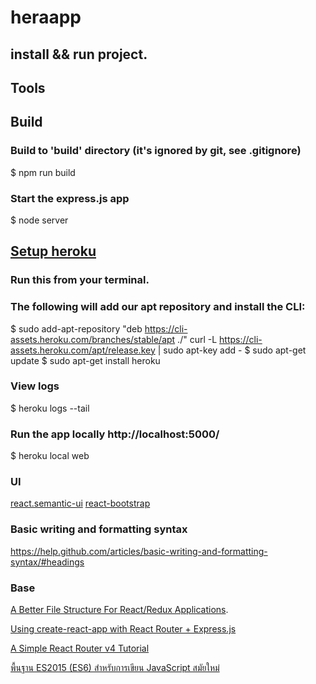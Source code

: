 # heraapp

## install && run project.

## Tools

## Build
### Build to 'build' directory (it's ignored by git, see .gitignore)
 $ npm run build

### Start the express.js app
  $ node server

## [Setup heroku](https://devcenter.heroku.com/articles/getting-started-with-nodejs#set-up)

### Run this from your terminal.
### The following will add our apt repository and install the CLI:
 $ sudo add-apt-repository "deb https://cli-assets.heroku.com/branches/stable/apt ./"
curl -L https://cli-assets.heroku.com/apt/release.key | sudo apt-key add -
 $ sudo apt-get update
 $ sudo apt-get install heroku


### View logs
 $ heroku logs --tail

### Run the app locally http://localhost:5000/
 $ heroku local web

### UI
[react.semantic-ui](https://react.semantic-ui.com/usage)
[react-bootstrap](https://react-bootstrap.github.io/)

### Basic writing and formatting syntax
https://help.github.com/articles/basic-writing-and-formatting-syntax/#headings

### Base
[A Better File Structure For React/Redux Applications](https://marmelab.com/blog/2015/12/17/react-directory-structure.html).

[Using create-react-app with React Router + Express.js](https://medium.com/@patriciolpezjuri/using-create-react-app-with-react-router-express-js-8fa658bf892d)

[A Simple React Router v4 Tutorial](https://medium.com/@pshrmn/a-simple-react-router-v4-tutorial-7f23ff27adf)

[พื้นฐาน ES2015 (ES6) สำหรับการเขียน JavaScript สมัยใหม่](https://www.babelcoder.com/blog/posts/introduction-to-es2015)
